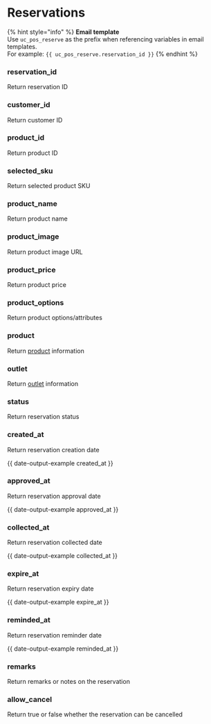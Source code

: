 # Reservations

{% hint style="info" %}
**Email template**\
Use `uc_pos_reserve` as the prefix when referencing variables in email templates.\
For example: `{{ uc_pos_reserve.reservation_id }}`
{% endhint %}

### reservation\_id

Return reservation ID



### customer\_id

Return customer ID



### product\_id

Return product ID



### selected\_sku

Return selected product SKU



### product\_name

Return product name



### product\_image

Return product image URL



### product\_price

Return product price



### product\_options

Return product options/attributes



### product

Return [product](liquid/variables/products) information



### outlet

Return [outlet](liquid/variables/outlet.md) information



### status

Return reservation status



### created\_at

Return reservation creation date

{{ date-output-example created_at }}



### approved\_at

Return reservation approval date

{{ date-output-example approved_at }}



### collected\_at

Return reservation collected date

{{ date-output-example collected_at }}



### expire\_at

Return reservation expiry date

{{ date-output-example expire_at }}



### reminded\_at

Return reservation reminder date

{{ date-output-example reminded_at }}



### remarks

Return remarks or notes on the reservation



### allow\_cancel

Return true or false whether the reservation can be cancelled



